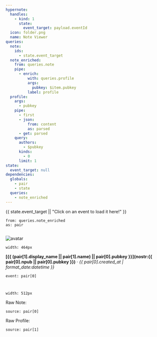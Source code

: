 ```yaml
---
hypernote:
  handles:
    - kind: 1
      state:
        event_target: payload.eventId
  icon: folder.png
  name: Note Viewer
queries:
  note:
    ids:
      - state.event_target
  note_enriched:
    from: queries.note
    pipe:
      - enrich:
          with: queries.profile
          args:
            pubkey: $item.pubkey
          label: profile
  profile:
    args:
      - pubkey
    pipe:
      - first
      - json:
          from: content
          as: parsed
      - get: parsed
    query:
      authors:
        - $pubkey
      kinds:
        - 0
      limit: 1
state:
  event_target: null
dependencies:
  globals:
    - pair
    - state
  queries:
    - note_enriched
---
```


{{ state.event_target || "Click on an event to load it here!" }}


```each.start
from: queries.note_enriched
as: pair
```

```hstack.start
```
![avatar]({{pair[1].picture}}?w=48)

```vstack.start
width: 464px
```
__[{{ (pair[1].display_name || pair[1].name) || pair[0].pubkey }}](nostr:{{ pair[0].npub || pair[0].pubkey }})__ · _{{ pair[0].created_at | format_date:datetime }}_

```note
event: pair[0]
```

```vstack.end
```

```hstack.end
```


```vstack.start
width: 512px
```
Raw Note:

```json.viewer
source: pair[0]
```

Raw Profile:

```json.viewer
source: pair[1]
```

```vstack.end
```

```each.end
```
